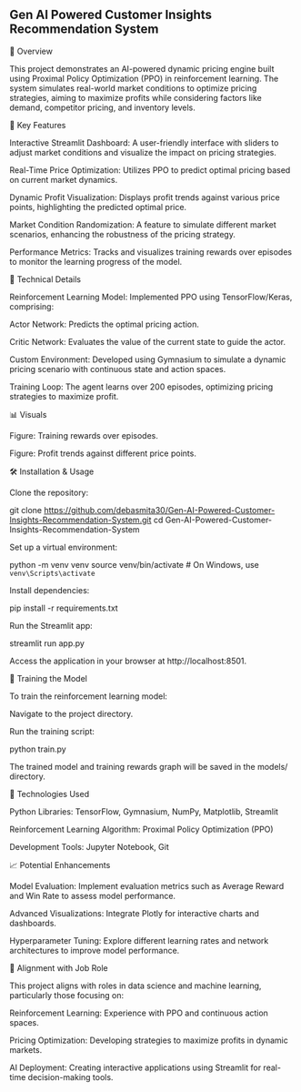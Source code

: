 ## Gen AI Powered Customer Insights Recommendation System

📌 Overview

This project demonstrates an AI-powered dynamic pricing engine built using Proximal Policy Optimization (PPO) in reinforcement learning. The system simulates real-world market conditions to optimize pricing strategies, aiming to maximize profits while considering factors like demand, competitor pricing, and inventory levels.

🚀 Key Features

Interactive Streamlit Dashboard: A user-friendly interface with sliders to adjust market conditions and visualize the impact on pricing strategies.

Real-Time Price Optimization: Utilizes PPO to predict optimal pricing based on current market dynamics.

Dynamic Profit Visualization: Displays profit trends against various price points, highlighting the predicted optimal price.

Market Condition Randomization: A feature to simulate different market scenarios, enhancing the robustness of the pricing strategy.

Performance Metrics: Tracks and visualizes training rewards over episodes to monitor the learning progress of the model.

🧠 Technical Details

Reinforcement Learning Model: Implemented PPO using TensorFlow/Keras, comprising:

Actor Network: Predicts the optimal pricing action.

Critic Network: Evaluates the value of the current state to guide the actor.

Custom Environment: Developed using Gymnasium to simulate a dynamic pricing scenario with continuous state and action spaces.

Training Loop: The agent learns over 200 episodes, optimizing pricing strategies to maximize profit.

📊 Visuals

Figure: Training rewards over episodes.

Figure: Profit trends against different price points.

🛠️ Installation & Usage

Clone the repository:

git clone https://github.com/debasmita30/Gen-AI-Powered-Customer-Insights-Recommendation-System.git
cd Gen-AI-Powered-Customer-Insights-Recommendation-System


Set up a virtual environment:

python -m venv venv
source venv/bin/activate  # On Windows, use `venv\Scripts\activate`


Install dependencies:

pip install -r requirements.txt


Run the Streamlit app:

streamlit run app.py


Access the application in your browser at http://localhost:8501.

🧪 Training the Model

To train the reinforcement learning model:

Navigate to the project directory.

Run the training script:

python train.py


The trained model and training rewards graph will be saved in the models/ directory.

🔧 Technologies Used

Python Libraries: TensorFlow, Gymnasium, NumPy, Matplotlib, Streamlit

Reinforcement Learning Algorithm: Proximal Policy Optimization (PPO)

Development Tools: Jupyter Notebook, Git

📈 Potential Enhancements

Model Evaluation: Implement evaluation metrics such as Average Reward and Win Rate to assess model performance.

Advanced Visualizations: Integrate Plotly for interactive charts and dashboards.

Hyperparameter Tuning: Explore different learning rates and network architectures to improve model performance.

🎯 Alignment with Job Role

This project aligns with roles in data science and machine learning, particularly those focusing on:

Reinforcement Learning: Experience with PPO and continuous action spaces.

Pricing Optimization: Developing strategies to maximize profits in dynamic markets.

AI Deployment: Creating interactive applications using Streamlit for real-time decision-making tools.

